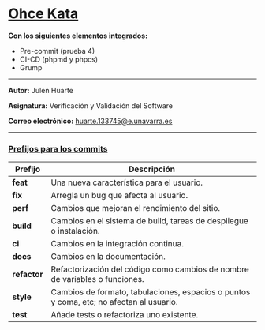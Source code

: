 # [Ohce Kata](https://codesai.com/posts/2016/05/ohce-kata)

**Con los siguientes elementos integrados:**

- Pre-commit (prueba 4)
- CI-CD (phpmd y phpcs)
- Grump

---

**Autor:** Julen Huarte

**Asignatura:** Verificación y Validación del Software

**Correo electrónico:** huarte.133745@e.unavarra.es

---

### [Prefijos para los commits](https://midu.dev/buenas-practicas-escribir-commits-git/)

| Prefijo         | Descripción                                                                             |
|-----------------|-----------------------------------------------------------------------------------------|
| **feat**  		    | Una nueva característica para el usuario.                                               |
| **fix** 	       | Arregla un bug que afecta al usuario.                                                   |
| **perf**   		   | Cambios que mejoran el rendimiento del sitio.                                           |
| **build**    		 | Cambios en el sistema de build, tareas de despliegue o instalación.                     |
| **ci**	         | Cambios en la integración continua.                                                     |
| **docs**		      | Cambios en la documentación.                                                            |
| **refactor**	   | Refactorización del código como cambios de nombre de variables o funciones.             |
| **style**	      | Cambios de formato, tabulaciones, espacios o puntos y coma, etc; no afectan al usuario. |
| **test**	       | Añade tests o refactoriza uno existente.                                                |
